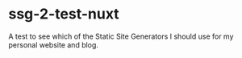 # ssg-2-test-nuxt
A test to see which of the Static Site Generators I should use for my personal website and blog.
